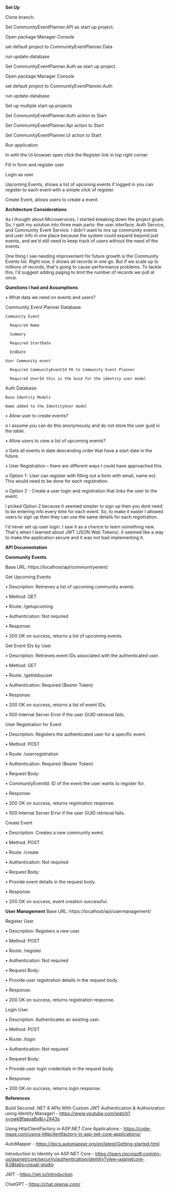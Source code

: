 **Set Up**

Clone branch.

Set CommunityEventPlanner.API as start up project.

Open package Manager Console

set default project to CommunityEventPlanner.Data

run update-database

Set CommunityEventPlanner.Auth as start up project.

Open package Manager Console

set default project to CommunityEventPlanner.Auth

run update-database

Set up multiple start up projects

Set CommunityEventPlanner.Auth action to Start

Set CommunityEventPlanner.Api action to Start

Set CommunityEventPlanner.Ui action to Start

Run application 

In with the UI browser open click the Register link in top right corner

Fill in form and register user

Login as user

Upcoming Events, shows a list of upconing events if logged in you can register to each event with a simple click of register.

Create Event, allows users to create a event.

**Architecture Considerations**

As I thought about Microservices, I started breaking down the project goals. So, I split my solution into three main parts: 
the user interface, Auth Service, and Community Event Service. I didn't want to mix up community events and user info in one place because the system could expand beyond just events,
and we'd still need to keep track of users without the need of the events. 

One thing I see needing improvement for future growth is the Community Events list. Right now,
it shows all records in one go. But if we scale up to millions of records,
that's going to cause performance problems. To tackle this, I'd suggest adding paging to limit the number of records we pull at once.

**Questions I had and Assumptions**

•	What data we need on events and users? 

  Community Event Planner Database:
  
    Community Event 
	
      Required Name
	  
      Summary
	  
      Required StartDate
	  
      EndDate
  
    User Community event
	
      Required CommunityEventId FK to Community Event Planner
	  
      Required UserId this is the Guid for the identity user model
  
  Auth Database: 
  
    Base Identity Models
	
    Name added to the IdentityUser model

•	Allow user to create events? 

o	 I assume you can do this anonymously and do not store the user guid in the table.
  
•	Allow users to view a list of upcoming events? 

o	 Gets all events in date descending order that have a start date in the future.
  
•	User Registration – there are different ways I could have approached this.

o	Option 1- User can register with filling out a form with email, name ect. This would need to be done for each registration. 
  
o Option 2 - Create a user login and registration that links the user to the event.
  
I picked Option 2 because it seemed simpler to sign up then you dont need to be entering info every time for each event. So, to make it easier I allowed users to sign up then they can use the same details for each registration.

I'd never set up user login. I saw it as a chance to learn something new. That's when I learned about JWT (JSON Web Tokens). it seemed like a way to make the application secure and it was not bad implementing it.

**API Documentation**

**Community Events**

Base URL: https://localhost/api/communityevent/

Get Upcoming Events

•	Description: Retrieves a list of upcoming community events.

•	Method: GET

•	Route: /getupcoming

•	Authentication: Not required

•	Response:

•	200 OK on success, returns a list of upcoming events.

Get Event IDs by User

•	Description: Retrieves event IDs associated with the authenticated user.

•	Method: GET

•	Route: /getidsbyuser

•	Authentication: Required (Bearer Token)

•	Response:

•	200 OK on success, returns a list of event IDs.

•	500 Internal Server Error if the user GUID retrieval fails.

User Registration for Event

•	Description: Registers the authenticated user for a specific event.

•	Method: POST

•	Route: /userregistration

•	Authentication: Required (Bearer Token)

•	Request Body:

•	CommunityEventId: ID of the event the user wants to register for.

•	Response:

•	200 OK on success, returns registration response.

•	500 Internal Server Error if the user GUID retrieval fails.

Create Event

•	Description: Creates a new community event.

•	Method: POST

•	Route: /create

•	Authentication: Not required

•	Request Body:

•	Provide event details in the request body.

•	Response:

•	200 OK on success, event creation successful.


**User Management**
Base URL: https://localhost/api/usermanagement/

Register User

•	Description: Registers a new user.

•	Method: POST

•	Route: /register

•	Authentication: Not required

•	Request Body:

•	Provide user registration details in the request body.

•	Response:

•	200 OK on success, returns registration response.

Login User

•	Description: Authenticates an existing user.

•	Method: POST

•	Route: /login

•	Authentication: Not required

•	Request Body:

•	Provide user login credentials in the request body.

•	Response:

•	200 OK on success, returns login response.

**References**

Build Secured .NET 8 APIs With Custom JWT Authentication & Authorization using Identity Manager! - https://www.youtube.com/watch?v=owk9faapaBs&t=2443s

Using HttpClientFactory in ASP.NET Core Applications - https://code-maze.com/using-httpclientfactory-in-asp-net-core-applications/

AutoMapper - https://docs.automapper.org/en/latest/Getting-started.html

Introduction to Identity on ASP.NET Core - https://learn.microsoft.com/en-us/aspnet/core/security/authentication/identity?view=aspnetcore-8.0&tabs=visual-studio

JWT - https://jwt.io/introduction

ChatGPT - https://chat.openai.com/



